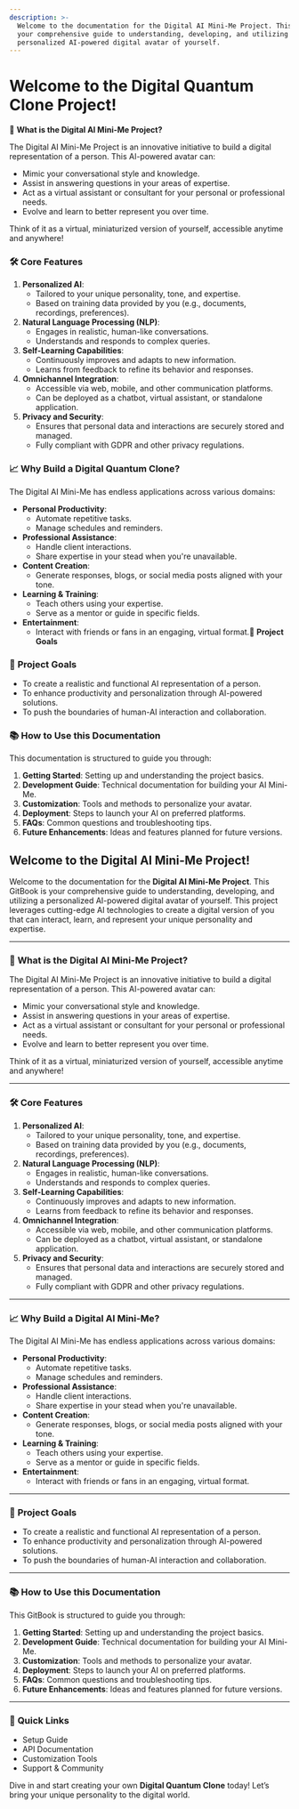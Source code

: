 ```yaml
---
description: >-
  Welcome to the documentation for the Digital AI Mini-Me Project. This page is
  your comprehensive guide to understanding, developing, and utilizing a
  personalized AI-powered digital avatar of yourself.
---
```


# Welcome to the Digital Quantum Clone Project!

🌟 **What is the Digital AI Mini-Me Project?**

The Digital AI Mini-Me Project is an innovative initiative to build a digital representation of a person. This AI-powered avatar can:

* Mimic your conversational style and knowledge.
* Assist in answering questions in your areas of expertise.
* Act as a virtual assistant or consultant for your personal or professional needs.
* Evolve and learn to better represent you over time.

Think of it as a virtual, miniaturized version of yourself, accessible anytime and anywhere!

### 🛠 **Core Features**

1. **Personalized AI**:
   * Tailored to your unique personality, tone, and expertise.
   * Based on training data provided by you (e.g., documents, recordings, preferences).
2. **Natural Language Processing (NLP)**:
   * Engages in realistic, human-like conversations.
   * Understands and responds to complex queries.
3. **Self-Learning Capabilities**:
   * Continuously improves and adapts to new information.
   * Learns from feedback to refine its behavior and responses.
4. **Omnichannel Integration**:
   * Accessible via web, mobile, and other communication platforms.
   * Can be deployed as a chatbot, virtual assistant, or standalone application.
5. **Privacy and Security**:
   * Ensures that personal data and interactions are securely stored and managed.
   * Fully compliant with GDPR and other privacy regulations.

### 📈 **Why Build a Digital Quantum Clone?**

The Digital AI Mini-Me has endless applications across various domains:

* **Personal Productivity**:
  * Automate repetitive tasks.
  * Manage schedules and reminders.
* **Professional Assistance**:
  * Handle client interactions.
  * Share expertise in your stead when you're unavailable.
* **Content Creation**:
  * Generate responses, blogs, or social media posts aligned with your tone.
* **Learning & Training**:
  * Teach others using your expertise.
  * Serve as a mentor or guide in specific fields.
* **Entertainment**:
  * Interact with friends or fans in an engaging, virtual format.🚀 **Project Goals**

### 🚀 **Project Goals**

* To create a realistic and functional AI representation of a person.
* To enhance productivity and personalization through AI-powered solutions.
* To push the boundaries of human-AI interaction and collaboration.

### 📚 **How to Use this Documentation**

This documentation is structured to guide you through:

1. **Getting Started**: Setting up and understanding the project basics.
2. **Development Guide**: Technical documentation for building your AI Mini-Me.
3. **Customization**: Tools and methods to personalize your avatar.
4. **Deployment**: Steps to launch your AI on preferred platforms.
5. **FAQs**: Common questions and troubleshooting tips.
6. **Future Enhancements**: Ideas and features planned for future versions.

## Welcome to the Digital AI Mini-Me Project!

Welcome to the documentation for the **Digital AI Mini-Me Project**. This GitBook is your comprehensive guide to understanding, developing, and utilizing a personalized AI-powered digital avatar of yourself. This project leverages cutting-edge AI technologies to create a digital version of you that can interact, learn, and represent your unique personality and expertise.

***

### 🌟 **What is the Digital AI Mini-Me Project?**

The Digital AI Mini-Me Project is an innovative initiative to build a digital representation of a person. This AI-powered avatar can:

* Mimic your conversational style and knowledge.
* Assist in answering questions in your areas of expertise.
* Act as a virtual assistant or consultant for your personal or professional needs.
* Evolve and learn to better represent you over time.

Think of it as a virtual, miniaturized version of yourself, accessible anytime and anywhere!

***

### 🛠 **Core Features**

1. **Personalized AI**:
   * Tailored to your unique personality, tone, and expertise.
   * Based on training data provided by you (e.g., documents, recordings, preferences).
2. **Natural Language Processing (NLP)**:
   * Engages in realistic, human-like conversations.
   * Understands and responds to complex queries.
3. **Self-Learning Capabilities**:
   * Continuously improves and adapts to new information.
   * Learns from feedback to refine its behavior and responses.
4. **Omnichannel Integration**:
   * Accessible via web, mobile, and other communication platforms.
   * Can be deployed as a chatbot, virtual assistant, or standalone application.
5. **Privacy and Security**:
   * Ensures that personal data and interactions are securely stored and managed.
   * Fully compliant with GDPR and other privacy regulations.

***

### 📈 **Why Build a Digital AI Mini-Me?**

The Digital AI Mini-Me has endless applications across various domains:

* **Personal Productivity**:
  * Automate repetitive tasks.
  * Manage schedules and reminders.
* **Professional Assistance**:
  * Handle client interactions.
  * Share expertise in your stead when you're unavailable.
* **Content Creation**:
  * Generate responses, blogs, or social media posts aligned with your tone.
* **Learning & Training**:
  * Teach others using your expertise.
  * Serve as a mentor or guide in specific fields.
* **Entertainment**:
  * Interact with friends or fans in an engaging, virtual format.

***

### 🚀 **Project Goals**

* To create a realistic and functional AI representation of a person.
* To enhance productivity and personalization through AI-powered solutions.
* To push the boundaries of human-AI interaction and collaboration.

***

### 📚 **How to Use this Documentation**

This GitBook is structured to guide you through:

1. **Getting Started**: Setting up and understanding the project basics.
2. **Development Guide**: Technical documentation for building your AI Mini-Me.
3. **Customization**: Tools and methods to personalize your avatar.
4. **Deployment**: Steps to launch your AI on preferred platforms.
5. **FAQs**: Common questions and troubleshooting tips.
6. **Future Enhancements**: Ideas and features planned for future versions.

***

### 🔗 **Quick Links**

* Setup Guide
* API Documentation
* Customization Tools
* Support & Community

Dive in and start creating your own **Digital Quantum Clone** today! Let’s bring your unique personality to the digital world.



